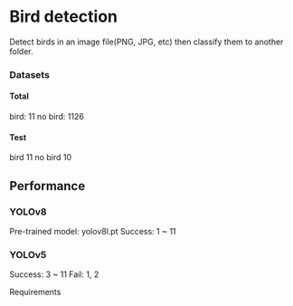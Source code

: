 # Bird detection

Detect birds in an image file(PNG, JPG, etc) then classify them to another folder.

### Datasets
#### Total
bird: 11
no bird: 1126

#### Test
bird 11
no bird 10

## Performance

### YOLOv8
Pre-trained model: yolov8l.pt
Success: 1 ~ 11

### YOLOv5
Success: 3 ~ 11
Fail: 1, 2

Requirements


